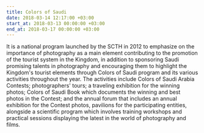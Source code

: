 ```yaml
---
title: Colors of Saudi
date: 2018-03-14 12:17:00 +03:00
start_at: 2018-03-13 00:00:00 +03:00
end_at: 2018-03-17 00:00:00 +03:00
---
```


It is a national program launched by the SCTH in 2012 to emphasize on the importance of photography as a main element contributing to the promotion of the tourist system in the Kingdom, in addition to sponsoring Saudi promising talents in photography and encouraging them to highlight the Kingdom's tourist elements through Colors of Saudi program and its various activities throughout the year. The activities include Colors of Saudi Arabia Contests; photographers' tours; a traveling exhibition for the winning photos; Colors of Saudi Book which documents the winning and best photos in the Contest; and the annual forum that includes an annual exhibition for the Contest photos, pavilions for the participating entities, alongside a scientific program which involves training workshops and practical sessions displaying the latest in the world of photography and films.